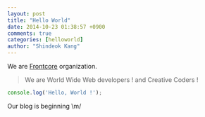 ```yaml
---
layout: post
title: "Hello World"
date: 2014-10-23 01:38:57 +0900
comments: true
categories: [helloworld]
author: "Shindeok Kang"
---
```


We are [Frontcore](http://front-core.org) organization.

<!-- more -->

>We are World Wide Web developers !
and Creative Coders !

```js 
console.log('Hello, World !');
```

Our blog is beginning \m/